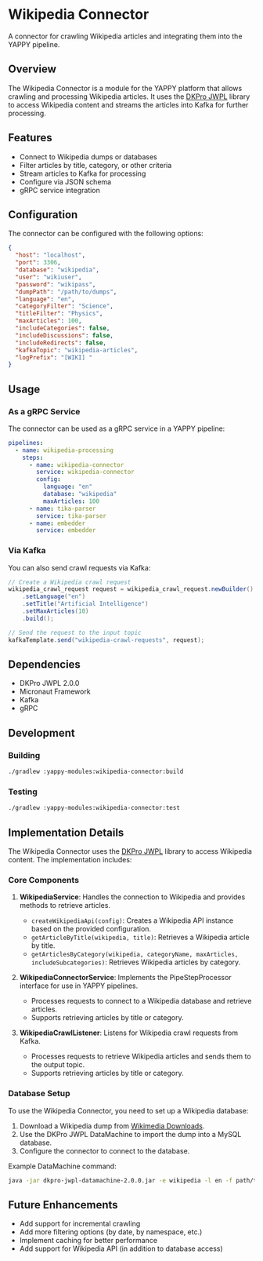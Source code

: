 # Wikipedia Connector

A connector for crawling Wikipedia articles and integrating them into the YAPPY pipeline.

## Overview

The Wikipedia Connector is a module for the YAPPY platform that allows crawling and processing Wikipedia articles. It uses the [DKPro JWPL](https://dkpro.github.io/dkpro-jwpl/) library to access Wikipedia content and streams the articles into Kafka for further processing.

## Features

- Connect to Wikipedia dumps or databases
- Filter articles by title, category, or other criteria
- Stream articles to Kafka for processing
- Configure via JSON schema
- gRPC service integration

## Configuration

The connector can be configured with the following options:

```json
{
  "host": "localhost",
  "port": 3306,
  "database": "wikipedia",
  "user": "wikiuser",
  "password": "wikipass",
  "dumpPath": "/path/to/dumps",
  "language": "en",
  "categoryFilter": "Science",
  "titleFilter": "Physics",
  "maxArticles": 100,
  "includeCategories": false,
  "includeDiscussions": false,
  "includeRedirects": false,
  "kafkaTopic": "wikipedia-articles",
  "logPrefix": "[WIKI] "
}
```

## Usage

### As a gRPC Service

The connector can be used as a gRPC service in a YAPPY pipeline:

```yaml
pipelines:
  - name: wikipedia-processing
    steps:
      - name: wikipedia-connector
        service: wikipedia-connector
        config:
          language: "en"
          database: "wikipedia"
          maxArticles: 100
      - name: tika-parser
        service: tika-parser
      - name: embedder
        service: embedder
```

### Via Kafka

You can also send crawl requests via Kafka:

```java
// Create a Wikipedia crawl request
wikipedia_crawl_request request = wikipedia_crawl_request.newBuilder()
    .setLanguage("en")
    .setTitle("Artificial Intelligence")
    .setMaxArticles(10)
    .build();

// Send the request to the input topic
kafkaTemplate.send("wikipedia-crawl-requests", request);
```

## Dependencies

- DKPro JWPL 2.0.0
- Micronaut Framework
- Kafka
- gRPC

## Development

### Building

```bash
./gradlew :yappy-modules:wikipedia-connector:build
```

### Testing

```bash
./gradlew :yappy-modules:wikipedia-connector:test
```

## Implementation Details

The Wikipedia Connector uses the [DKPro JWPL](https://dkpro.github.io/dkpro-jwpl/) library to access Wikipedia content. The implementation includes:

### Core Components

1. **WikipediaService**: Handles the connection to Wikipedia and provides methods to retrieve articles.
   - `createWikipediaApi(config)`: Creates a Wikipedia API instance based on the provided configuration.
   - `getArticleByTitle(wikipedia, title)`: Retrieves a Wikipedia article by title.
   - `getArticlesByCategory(wikipedia, categoryName, maxArticles, includeSubcategories)`: Retrieves Wikipedia articles by category.

2. **WikipediaConnectorService**: Implements the PipeStepProcessor interface for use in YAPPY pipelines.
   - Processes requests to connect to a Wikipedia database and retrieve articles.
   - Supports retrieving articles by title or category.

3. **WikipediaCrawlListener**: Listens for Wikipedia crawl requests from Kafka.
   - Processes requests to retrieve Wikipedia articles and sends them to the output topic.
   - Supports retrieving articles by title or category.

### Database Setup

To use the Wikipedia Connector, you need to set up a Wikipedia database:

1. Download a Wikipedia dump from [Wikimedia Downloads](https://dumps.wikimedia.org/).
2. Use the DKPro JWPL DataMachine to import the dump into a MySQL database.
3. Configure the connector to connect to the database.

Example DataMachine command:
```bash
java -jar dkpro-jwpl-datamachine-2.0.0.jar -e wikipedia -l en -f path/to/dump -d wikipedia -h localhost -u wikiuser -p wikipass
```

## Future Enhancements

- Add support for incremental crawling
- Add more filtering options (by date, by namespace, etc.)
- Implement caching for better performance
- Add support for Wikipedia API (in addition to database access)

